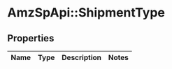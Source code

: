 # AmzSpApi::ShipmentType

## Properties
Name | Type | Description | Notes
------------ | ------------- | ------------- | -------------

